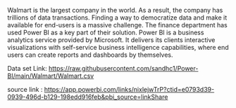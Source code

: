 Walmart is the largest company in the world. As a result, the company has trillions of data transactions. Finding a way to democratize data and make it available for end-users is a massive challenge. The finance department has used Power BI as a key part of their solution. Power BI is a business analytics service provided by Microsoft. It delivers its clients interactive visualizations with self-service business intelligence capabilities, where end users can create reports and dashboards by themselves.

Data set Link: https://raw.githubusercontent.com/sandhc1/Power-BI/main/Walmart/Walmart.csv

source link : https://app.powerbi.com/links/nixlejwTrP?ctid=e0793d39-0939-496d-b129-198edd916feb&pbi_source=linkShare
